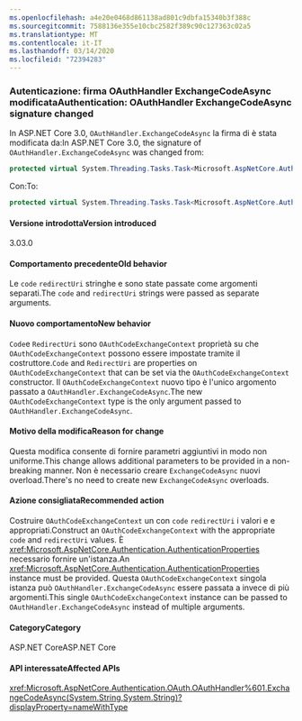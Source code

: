 ```yaml
---
ms.openlocfilehash: a4e20e0468d861138ad801c9dbfa15340b3f388c
ms.sourcegitcommit: 7588136e355e10cbc2582f389c90c127363c02a5
ms.translationtype: MT
ms.contentlocale: it-IT
ms.lasthandoff: 03/14/2020
ms.locfileid: "72394283"
---
```

### <a name="authentication-oauthhandler-exchangecodeasync-signature-changed"></a><span data-ttu-id="75116-101">Autenticazione: firma OAuthHandler ExchangeCodeAsync modificata</span><span class="sxs-lookup"><span data-stu-id="75116-101">Authentication: OAuthHandler ExchangeCodeAsync signature changed</span></span>

<span data-ttu-id="75116-102">In ASP.NET Core 3.0, `OAuthHandler.ExchangeCodeAsync` la firma di è stata modificata da:</span><span class="sxs-lookup"><span data-stu-id="75116-102">In ASP.NET Core 3.0, the signature of `OAuthHandler.ExchangeCodeAsync` was changed from:</span></span>

```csharp
protected virtual System.Threading.Tasks.Task<Microsoft.AspNetCore.Authentication.OAuth.OAuthTokenResponse> ExchangeCodeAsync(string code, string redirectUri) { throw null; }
```

<span data-ttu-id="75116-103">Con:</span><span class="sxs-lookup"><span data-stu-id="75116-103">To:</span></span>

```csharp
protected virtual System.Threading.Tasks.Task<Microsoft.AspNetCore.Authentication.OAuth.OAuthTokenResponse> ExchangeCodeAsync(Microsoft.AspNetCore.Authentication.OAuth.OAuthCodeExchangeContext context) { throw null; }
```

#### <a name="version-introduced"></a><span data-ttu-id="75116-104">Versione introdotta</span><span class="sxs-lookup"><span data-stu-id="75116-104">Version introduced</span></span>

<span data-ttu-id="75116-105">3.0</span><span class="sxs-lookup"><span data-stu-id="75116-105">3.0</span></span>

#### <a name="old-behavior"></a><span data-ttu-id="75116-106">Comportamento precedente</span><span class="sxs-lookup"><span data-stu-id="75116-106">Old behavior</span></span>

<span data-ttu-id="75116-107">Le `code` `redirectUri` stringhe e sono state passate come argomenti separati.</span><span class="sxs-lookup"><span data-stu-id="75116-107">The `code` and `redirectUri` strings were passed as separate arguments.</span></span>

#### <a name="new-behavior"></a><span data-ttu-id="75116-108">Nuovo comportamento</span><span class="sxs-lookup"><span data-stu-id="75116-108">New behavior</span></span>

<span data-ttu-id="75116-109">`Code`e `RedirectUri` sono `OAuthCodeExchangeContext` proprietà su che `OAuthCodeExchangeContext` possono essere impostate tramite il costruttore.</span><span class="sxs-lookup"><span data-stu-id="75116-109">`Code` and `RedirectUri` are properties on `OAuthCodeExchangeContext` that can be set via the `OAuthCodeExchangeContext` constructor.</span></span> <span data-ttu-id="75116-110">Il `OAuthCodeExchangeContext` nuovo tipo è l'unico argomento passato a `OAuthHandler.ExchangeCodeAsync`.</span><span class="sxs-lookup"><span data-stu-id="75116-110">The new `OAuthCodeExchangeContext` type is the only argument passed to `OAuthHandler.ExchangeCodeAsync`.</span></span>

#### <a name="reason-for-change"></a><span data-ttu-id="75116-111">Motivo della modifica</span><span class="sxs-lookup"><span data-stu-id="75116-111">Reason for change</span></span>

<span data-ttu-id="75116-112">Questa modifica consente di fornire parametri aggiuntivi in modo non uniforme.</span><span class="sxs-lookup"><span data-stu-id="75116-112">This change allows additional parameters to be provided in a non-breaking manner.</span></span> <span data-ttu-id="75116-113">Non è necessario creare `ExchangeCodeAsync` nuovi overload.</span><span class="sxs-lookup"><span data-stu-id="75116-113">There's no need to create new `ExchangeCodeAsync` overloads.</span></span>

#### <a name="recommended-action"></a><span data-ttu-id="75116-114">Azione consigliata</span><span class="sxs-lookup"><span data-stu-id="75116-114">Recommended action</span></span>

<span data-ttu-id="75116-115">Costruire `OAuthCodeExchangeContext` un con `code` `redirectUri` i valori e e appropriati.</span><span class="sxs-lookup"><span data-stu-id="75116-115">Construct an `OAuthCodeExchangeContext` with the appropriate `code` and `redirectUri` values.</span></span> <span data-ttu-id="75116-116">È <xref:Microsoft.AspNetCore.Authentication.AuthenticationProperties> necessario fornire un'istanza.</span><span class="sxs-lookup"><span data-stu-id="75116-116">An <xref:Microsoft.AspNetCore.Authentication.AuthenticationProperties> instance must be provided.</span></span> <span data-ttu-id="75116-117">Questa `OAuthCodeExchangeContext` singola istanza può `OAuthHandler.ExchangeCodeAsync` essere passata a invece di più argomenti.</span><span class="sxs-lookup"><span data-stu-id="75116-117">This single `OAuthCodeExchangeContext` instance can be passed to `OAuthHandler.ExchangeCodeAsync` instead of multiple arguments.</span></span>

#### <a name="category"></a><span data-ttu-id="75116-118">Category</span><span class="sxs-lookup"><span data-stu-id="75116-118">Category</span></span>

<span data-ttu-id="75116-119">ASP.NET Core</span><span class="sxs-lookup"><span data-stu-id="75116-119">ASP.NET Core</span></span>

#### <a name="affected-apis"></a><span data-ttu-id="75116-120">API interessate</span><span class="sxs-lookup"><span data-stu-id="75116-120">Affected APIs</span></span>

<xref:Microsoft.AspNetCore.Authentication.OAuth.OAuthHandler%601.ExchangeCodeAsync(System.String,System.String)?displayProperty=nameWithType>

<!--

#### Affected APIs

`M:Microsoft.AspNetCore.Authentication.OAuth.OAuthHandler`1.ExchangeCodeAsync(System.String,System.String)`

-->
